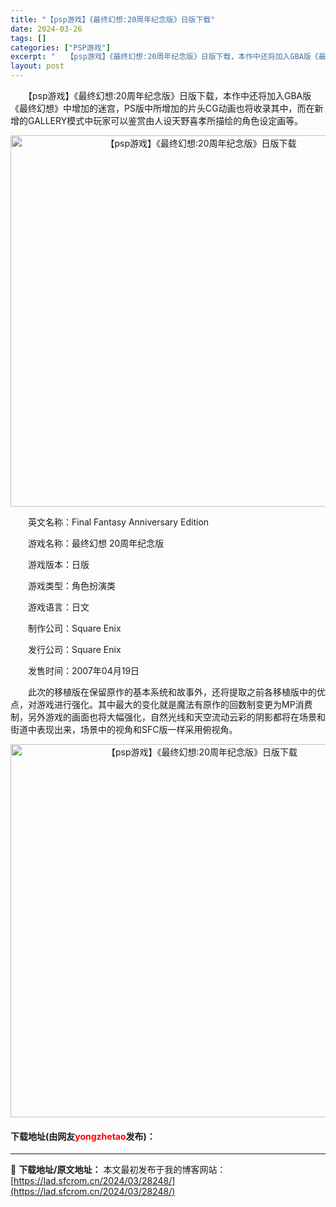 ```yaml
---
title: "【psp游戏】《最终幻想:20周年纪念版》日版下载"
date: 2024-03-26
tags: []
categories: ["PSP游戏"]
excerpt: "　　【psp游戏】《最终幻想:20周年纪念版》日版下载，本作中还将加入GBA版《最终幻想》中增加的迷宫，PS版中所增加的片头CG动画也将收录其中，而在新增的GALLERY模式中玩家可以鉴赏由人设天野喜孝所描绘的角色设定画等。 　　英文名称：Final Fantasy Anniversary Edit&hellip;"
layout: post
---
```


 <p>　　【psp游戏】《最终幻想:20周年纪念版》日版下载，本作中还将加入GBA版《最终幻想》中增加的迷宫，PS版中所增加的片头CG动画也将收录其中，而在新增的GALLERY模式中玩家可以鉴赏由人设天野喜孝所描绘的角色设定画等。</p> <p align="center"><img align="" border="0" src="https://lad.sfcrom.cn/wp-content/uploads/2024/03/20240325_660200c5a1cb4.png" width="594" alt="【psp游戏】《最终幻想:20周年纪念版》日版下载" /></p> <p>　　英文名称：Final Fantasy Anniversary Edition</p> <p>　　游戏名称：最终幻想 20周年纪念版</p> <p>　　游戏版本：日版</p> <p>　　游戏类型：角色扮演类</p> <p>　　游戏语言：日文</p> <p>　　制作公司：Square Enix</p> <p>　　发行公司：Square Enix</p> <p>　　发售时间：2007年04月19日</p> <p>　　此次的移植版在保留原作的基本系统和故事外，还将提取之前各移植版中的优点，对游戏进行强化。其中最大的变化就是魔法有原作的回数制变更为MP消费制，另外游戏的画面也将大幅强化，自然光线和天空流动云彩的阴影都将在场景和街道中表现出来，场景中的视角和SFC版一样采用俯视角。</p> <p align="center"><img align="" border="0" src="https://lad.sfcrom.cn/wp-content/uploads/2024/03/20240325_660200c72539f.png" width="597" alt="【psp游戏】《最终幻想:20周年纪念版》日版下载" /></p> <p><h4>下载地址(由网友<font color="red">yongzhetao</font>发布)：</h4></p> 

---
📖 **下载地址/原文地址：** 本文最初发布于我的博客网站：[https://lad.sfcrom.cn/2024/03/28248/](https://lad.sfcrom.cn/2024/03/28248/)
